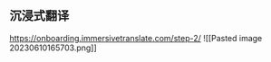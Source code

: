 
```toc
```

## 沉浸式翻译

https://onboarding.immersivetranslate.com/step-2/
![[Pasted image 20230610165703.png]]